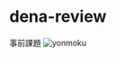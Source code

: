 # dena-review
事前課題
![yonmoku](https://user-images.githubusercontent.com/60804160/146204073-8ba1ca22-2cf6-4ce5-9da6-8487761ad76e.gif)
